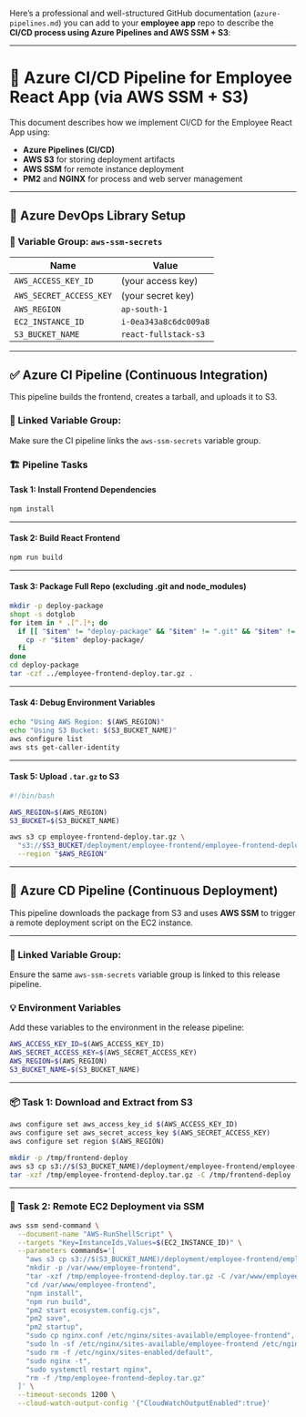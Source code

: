 Here’s a professional and well-structured GitHub documentation (`azure-pipelines.md`) you can add to your **employee app** repo to describe the **CI/CD process using Azure Pipelines and AWS SSM + S3**:

---

# 🚀 Azure CI/CD Pipeline for Employee React App (via AWS SSM + S3)

This document describes how we implement CI/CD for the Employee React App using:

* **Azure Pipelines (CI/CD)**
* **AWS S3** for storing deployment artifacts
* **AWS SSM** for remote instance deployment
* **PM2** and **NGINX** for process and web server management

---

## 🔧 Azure DevOps Library Setup

### 📁 Variable Group: `aws-ssm-secrets`

| Name                    | Value                 |
| ----------------------- | --------------------- |
| `AWS_ACCESS_KEY_ID`     | (your access key)     |
| `AWS_SECRET_ACCESS_KEY` | (your secret key)     |
| `AWS_REGION`            | `ap-south-1`          |
| `EC2_INSTANCE_ID`       | `i-0ea343a8c6dc009a8` |
| `S3_BUCKET_NAME`        | `react-fullstack-s3`  |

---

## ✅ Azure CI Pipeline (Continuous Integration)

This pipeline builds the frontend, creates a tarball, and uploads it to S3.

### 🧩 Linked Variable Group:

Make sure the CI pipeline links the `aws-ssm-secrets` variable group.

### 🏗️ Pipeline Tasks

#### **Task 1: Install Frontend Dependencies**

```bash
npm install
```

---

#### **Task 2: Build React Frontend**

```bash
npm run build
```

---

#### **Task 3: Package Full Repo (excluding .git and node\_modules)**

```bash
mkdir -p deploy-package
shopt -s dotglob
for item in * .[^.]*; do
  if [[ "$item" != "deploy-package" && "$item" != ".git" && "$item" != "node_modules" ]]; then
    cp -r "$item" deploy-package/
  fi
done
cd deploy-package
tar -czf ../employee-frontend-deploy.tar.gz .
```

---

#### **Task 4: Debug Environment Variables**

```bash
echo "Using AWS Region: $(AWS_REGION)"
echo "Using S3 Bucket: $(S3_BUCKET_NAME)"
aws configure list
aws sts get-caller-identity
```

---

#### **Task 5: Upload `.tar.gz` to S3**

```bash
#!/bin/bash

AWS_REGION=$(AWS_REGION)
S3_BUCKET=$(S3_BUCKET_NAME)

aws s3 cp employee-frontend-deploy.tar.gz \
  "s3://$S3_BUCKET/deployment/employee-frontend/employee-frontend-deploy.tar.gz" \
  --region "$AWS_REGION"
```

---

## 🚀 Azure CD Pipeline (Continuous Deployment)

This pipeline downloads the package from S3 and uses **AWS SSM** to trigger a remote deployment script on the EC2 instance.

---

### 🧩 Linked Variable Group:

Ensure the same `aws-ssm-secrets` variable group is linked to this release pipeline.

### 💡 Environment Variables

Add these variables to the environment in the release pipeline:

```bash
AWS_ACCESS_KEY_ID=$(AWS_ACCESS_KEY_ID)
AWS_SECRET_ACCESS_KEY=$(AWS_SECRET_ACCESS_KEY)
AWS_REGION=$(AWS_REGION)
S3_BUCKET_NAME=$(S3_BUCKET_NAME)
```

---

### 📦 Task 1: Download and Extract from S3

```bash
aws configure set aws_access_key_id $(AWS_ACCESS_KEY_ID)
aws configure set aws_secret_access_key $(AWS_SECRET_ACCESS_KEY)
aws configure set region $(AWS_REGION)

mkdir -p /tmp/frontend-deploy
aws s3 cp s3://$(S3_BUCKET_NAME)/deployment/employee-frontend/employee-frontend-deploy.tar.gz /tmp/
tar -xzf /tmp/employee-frontend-deploy.tar.gz -C /tmp/frontend-deploy
```

---

### 🔄 Task 2: Remote EC2 Deployment via SSM

```bash
aws ssm send-command \
  --document-name "AWS-RunShellScript" \
  --targets "Key=InstanceIds,Values=$(EC2_INSTANCE_ID)" \
  --parameters commands='[
    "aws s3 cp s3://$(S3_BUCKET_NAME)/deployment/employee-frontend/employee-frontend-deploy.tar.gz /tmp/",
    "mkdir -p /var/www/employee-frontend",
    "tar -xzf /tmp/employee-frontend-deploy.tar.gz -C /var/www/employee-frontend",
    "cd /var/www/employee-frontend",
    "npm install",
    "npm run build",
    "pm2 start ecosystem.config.cjs",
    "pm2 save",
    "pm2 startup",
    "sudo cp nginx.conf /etc/nginx/sites-available/employee-frontend",
    "sudo ln -sf /etc/nginx/sites-available/employee-frontend /etc/nginx/sites-enabled/",
    "sudo rm -f /etc/nginx/sites-enabled/default",
    "sudo nginx -t",
    "sudo systemctl restart nginx",
    "rm -f /tmp/employee-frontend-deploy.tar.gz"
  ]' \
  --timeout-seconds 1200 \
  --cloud-watch-output-config '{"CloudWatchOutputEnabled":true}'
```

